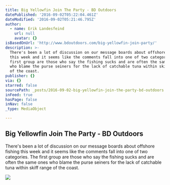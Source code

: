 ```yaml
---
title: Big Yellowfin Join The Party - BD Outdoors
datePublished: '2016-09-02T05:22:04.461Z'
dateModified: '2016-09-02T05:21:46.795Z'
author:
  - name: Erik Landesfeind
    url: null
    avatar: {}
isBasedOnUrl: 'http://www.bdoutdoors.com/big-yellowfin-join-party/'
description: >-
  There's been a lot of discussion on our message boards about offshore fishing
  this week and it seems like the comments fall into one of two categories. The
  first group are those who say the fishing sucks and are often the same ones
  who blame the purse seiners for the lack of catchable tuna within skiff range
  of the coast.
publisher: {}
via: {}
starred: false
sourcePath: _posts/2016-09-02-big-yellowfin-join-the-party-bd-outdoors.md
inFeed: true
hasPage: false
inNav: false
_type: MediaObject

---
```

<article style=""><h1>Big Yellowfin Join The Party - BD Outdoors</h1><p>There's been a lot of discussion on our message boards about offshore fishing this week and it seems like the comments fall into one of two categories. The first group are those who say the fishing sucks and are often the same ones who blame the purse seiners for the lack of catchable tuna within skiff range of the coast.</p><img src="http://wp-files.bdoutdoors.com/wp-content/uploads/2016/08/IMG_7053.jpg" /></article>